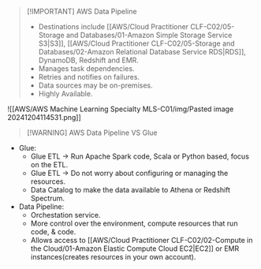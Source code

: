 
> [!IMPORTANT] AWS Data Pipeline
> - Destinations include [[AWS/Cloud Practitioner CLF-C02/05-Storage and Databases/01-Amazon Simple Storage Service S3|S3]], [[AWS/Cloud Practitioner CLF-C02/05-Storage and Databases/02-Amazon Relational Database Service RDS|RDS]], DynamoDB, Redshift and EMR.
> - Manages task dependencies.
> - Retries and notifies on failures.
> - Data sources may be on-premises.
> - Highly Available.

![[AWS/AWS Machine Learning Specialty MLS-C01/img/Pasted image 20241204114531.png]]

> [!WARNING] AWS Data Pipeline VS Glue 
- Glue:
	- Glue ETL -> Run Apache Spark code, Scala or Python based, focus on the ETL.
	- Glue ETL -> Do not worry about configuring or managing the resources.
	- Data Catalog to make the data available to Athena or Redshift Spectrum.
- Data Pipeline:
	- Orchestation service.
	- More control over the environment, compute resources that run code, & code.
	- Allows access to [[AWS/Cloud Practitioner CLF-C02/02-Compute in the Cloud/01-Amazon Elastic Compute Cloud EC2|EC2]] or EMR instances(creates resources in your own account).
